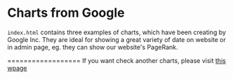 Charts from Google
==================
`index.html` contains three examples of charts, which have been creating by Google Inc.
They are ideal for showing a great variety of date on website or in admin page, eg. they can show our website's PageRank.

==================
If you want check another charts, please visit [this wpage](https://developers.google.com/chart/?hl=pl)

